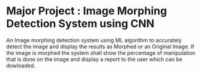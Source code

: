 # Major Project : Image Morphing Detection System using CNN 
An Image morphing detection system using ML algorithm to accurately detect the image and display the results as Morphed or an Original Image.
If the image is morphed the system shall show the percentage of manipulation that is done on the image and display a report to the user which can be dowloaded.

